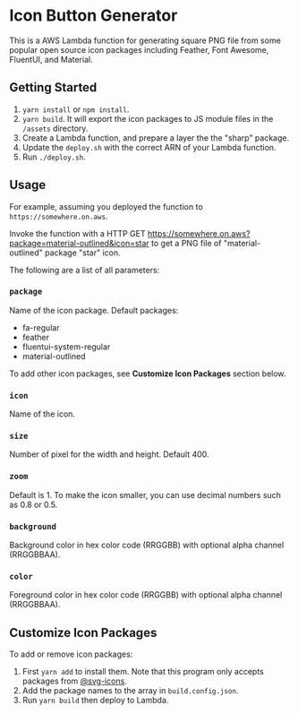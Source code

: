 # Icon Button Generator

This is a AWS Lambda function for generating square PNG file from some popular open source icon packages including Feather, Font Awesome, FluentUI, and Material.

## Getting Started

1. `yarn install` or `npm install`.
2. `yarn build`. It will export the icon packages to JS module files in the `/assets` directory.
3. Create a Lambda function, and prepare a layer the the "sharp" package.
4. Update the `deploy.sh` with the correct ARN of your Lambda function.
5. Run `./deploy.sh`.

## Usage

For example, assuming you deployed the function to `https://somewhere.on.aws`.

Invoke the function with a HTTP GET
https://somewhere.on.aws?package=material-outlined&icon=star to get a PNG file of "material-outlined" package "star" icon.

The following are a list of all parameters:

### `package`

Name of the icon package. Default packages:

- fa-regular
- feather
- fluentui-system-regular
- material-outlined

To add other icon packages, see **Customize Icon Packages** section below.

### `icon`

Name of the icon.

### `size`

Number of pixel for the width and height. Default 400.

### `zoom`

Default is 1. To make the icon smaller, you can use decimal numbers such as 0.8 or 0.5.

### `background`

Background color in hex color code (RRGGBB) with optional alpha channel (RRGGBBAA).

### `color`

Foreground color in hex color code (RRGGBB) with optional alpha channel (RRGGBBAA).

## Customize Icon Packages

To add or remove icon packages:

1. First `yarn add` to install them. Note that this program only accepts packages from [@svg-icons](https://www.npmjs.com/org/svg-icons).
2. Add the package names to the array in `build.config.json`.
3. Run `yarn build` then deploy to Lambda.

